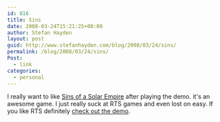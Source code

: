 ```yaml
---
id: 816
title: Sins
date: 2008-03-24T15:21:25+00:00
author: Stefan Hayden
layout: post
guid: http://www.stefanhayden.com/blog/2008/03/24/sins/
permalink: /blog/2008/03/24/sins/
Post:
  - link
categories:
  - personal
---
```

I really want to like <a href="http://www.sinsofasolarempire.com/">Sins of a Solar Empire</a> after playing the demo. it's an awesome game. I just really suck at RTS games and even lost on easy. If you like RTS definitely <a href="http://www.gamespot.com/pc/strategy/sinsofasolarempire/download_6188180.html">check out the demo</a>.
